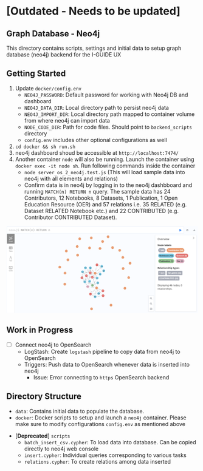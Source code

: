 # [Outdated - Needs to be updated]
## Graph Database - Neo4j 
This directory contains scripts, settings and initial data to setup graph database (neo4j) backend for the I-GUIDE UX

## Getting Started
1. Update `docker/config.env`
    - `NEO4J_PASSWORD`: Default password for working with Neo4j DB and dashboard
    - `NEO4J_DATA_DIR`: Local directory path to persist neo4j data
    - `NEO4J_IMPORT_DIR`: Local directory path mapped to container volume from where neo4j can import data
    - `NODE_CODE_DIR`: Path for code files. Should point to `backend_scripts` directory
    - `config.env` includes other optional configurations as well
2. `cd docker && sh run.sh`
3. neo4j dashboard shoud be accessible at `http://localhost:7474/`
4. Another container `node` will also be running. Launch the container using `docker exec -it node sh`. Run following commands inside the container 
    - `node server_os_2_neo4j.test.js` (This will load sample data into neo4j with all elements and relations)
    - Confirm data is in neo4j by logging in to the neo4j dashbboard and running `MATCH(n) RETURN n` query. The sample data has 24 Contributors, 12 Notebooks, 8 Datasets, 1 Publication, 1 Open Education Resource (OER) and 57 relations i.e. 35 RELATED (e.g. Dataset RELATED Notebook etc.) and 22 CONTRIBUTED (e.g. Contributor CONTRIBUTED Dataset).

![Sample Graph](./images/sample-graph.png "Sample Graph")

<!---
5. [Deprecared] Copy commands from `scripts/batch_insert_csv.cypher` to dashboard console to insert data
6. Copy commands from `scripts/relations.cypher` (one by one) to dashboard console to create connections
-->

## Work in Progress
- [ ] Connect neo4j to OpenSearch
  - LogStash: Create `logstash` pipeline to copy data from neo4j to OpenSearch
  - Triggers: Push data to OpenSearch whenever data is inserted into neo4j
    - Issue: Error connecting to `https` OpenSearch backend

## Directory Structure
- `data`: Contains initial data to populate the database.
- `docker`: Docker scripts to setup and launch a `neo4j` container. Please make sure to modify configurations `config.env` as mentioned above
<!---
  - `LOCAL_DATA_PATH`: To persist database upon restarts
  - `LOCAL_IMPORT_PATH`: Should point to `data` directory containing initial data to batch load into the database
  - `LOCAL_CONF_PATH`: To modify neo4j configurations
-->
- [**Deprecated**] `scripts`
  - `batch_insert_csv.cypher`: To load data into database. Can be copied directly to neo4j web console
  - `insert.cypher`: Individual queries corresponding to various tasks
  - `relations.cypher`: To create relations among data inserted